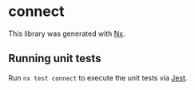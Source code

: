 # connect

This library was generated with [Nx](https://nx.dev).

## Running unit tests

Run `nx test connect` to execute the unit tests via [Jest](https://jestjs.io).
